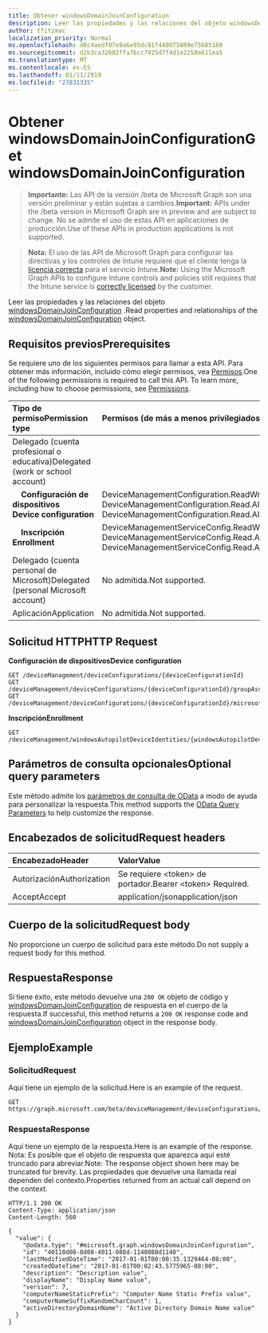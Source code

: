 ```yaml
---
title: Obtener windowsDomainJoinConfiguration
description: Leer las propiedades y las relaciones del objeto windowsDomainJoinConfiguration.
author: tfitzmac
localization_priority: Normal
ms.openlocfilehash: d0c4aedf07e8a6e95dc81f440975809e75b85160
ms.sourcegitcommit: d2b3ca32602ffa76cc7925d7f4d1e2258e611ea5
ms.translationtype: MT
ms.contentlocale: es-ES
ms.lasthandoff: 01/11/2019
ms.locfileid: "27831335"
---
```

# <a name="get-windowsdomainjoinconfiguration"></a><span data-ttu-id="f2da7-103">Obtener windowsDomainJoinConfiguration</span><span class="sxs-lookup"><span data-stu-id="f2da7-103">Get windowsDomainJoinConfiguration</span></span>

> <span data-ttu-id="f2da7-104">**Importante:** Las API de la versión /beta de Microsoft Graph son una versión preliminar y están sujetas a cambios.</span><span class="sxs-lookup"><span data-stu-id="f2da7-104">**Important:** APIs under the /beta version in Microsoft Graph are in preview and are subject to change.</span></span> <span data-ttu-id="f2da7-105">No se admite el uso de estas API en aplicaciones de producción.</span><span class="sxs-lookup"><span data-stu-id="f2da7-105">Use of these APIs in production applications is not supported.</span></span>

> <span data-ttu-id="f2da7-106">**Nota:** El uso de las API de Microsoft Graph para configurar las directivas y los controles de Intune requiere que el cliente tenga la [licencia correcta](https://go.microsoft.com/fwlink/?linkid=839381) para el servicio Intune.</span><span class="sxs-lookup"><span data-stu-id="f2da7-106">**Note:** Using the Microsoft Graph APIs to configure Intune controls and policies still requires that the Intune service is [correctly licensed](https://go.microsoft.com/fwlink/?linkid=839381) by the customer.</span></span>

<span data-ttu-id="f2da7-107">Leer las propiedades y las relaciones del objeto [windowsDomainJoinConfiguration](../resources/intune-shared-windowsdomainjoinconfiguration.md) .</span><span class="sxs-lookup"><span data-stu-id="f2da7-107">Read properties and relationships of the [windowsDomainJoinConfiguration](../resources/intune-shared-windowsdomainjoinconfiguration.md) object.</span></span>

## <a name="prerequisites"></a><span data-ttu-id="f2da7-108">Requisitos previos</span><span class="sxs-lookup"><span data-stu-id="f2da7-108">Prerequisites</span></span>

<span data-ttu-id="f2da7-p102">Se requiere uno de los siguientes permisos para llamar a esta API. Para obtener más información, incluido cómo elegir permisos, vea [Permisos](/graph/permissions-reference).</span><span class="sxs-lookup"><span data-stu-id="f2da7-p102">One of the following permissions is required to call this API. To learn more, including how to choose permissions, see [Permissions](/graph/permissions-reference).</span></span>

|<span data-ttu-id="f2da7-111">Tipo de permiso</span><span class="sxs-lookup"><span data-stu-id="f2da7-111">Permission type</span></span>|<span data-ttu-id="f2da7-112">Permisos (de más a menos privilegiados)</span><span class="sxs-lookup"><span data-stu-id="f2da7-112">Permissions (from most to least privileged)</span></span>|
|:---|:---|
|<span data-ttu-id="f2da7-113">Delegado (cuenta profesional o educativa)</span><span class="sxs-lookup"><span data-stu-id="f2da7-113">Delegated (work or school account)</span></span>||
| <span data-ttu-id="f2da7-114">&nbsp; &nbsp; **Configuración de dispositivos**</span><span class="sxs-lookup"><span data-stu-id="f2da7-114">&nbsp; &nbsp; **Device configuration**</span></span> | <span data-ttu-id="f2da7-115">DeviceManagementConfiguration.ReadWrite.All, DeviceManagementConfiguration.Read.All</span><span class="sxs-lookup"><span data-stu-id="f2da7-115">DeviceManagementConfiguration.ReadWrite.All, DeviceManagementConfiguration.Read.All</span></span>|
| <span data-ttu-id="f2da7-116">&nbsp; &nbsp; **Inscripción**</span><span class="sxs-lookup"><span data-stu-id="f2da7-116">&nbsp; &nbsp; **Enrollment**</span></span> | <span data-ttu-id="f2da7-117">DeviceManagementServiceConfig.ReadWrite.All, DeviceManagementServiceConfig.Read.All</span><span class="sxs-lookup"><span data-stu-id="f2da7-117">DeviceManagementServiceConfig.ReadWrite.All, DeviceManagementServiceConfig.Read.All</span></span> |
|<span data-ttu-id="f2da7-118">Delegado (cuenta personal de Microsoft)</span><span class="sxs-lookup"><span data-stu-id="f2da7-118">Delegated (personal Microsoft account)</span></span>|<span data-ttu-id="f2da7-119">No admitida.</span><span class="sxs-lookup"><span data-stu-id="f2da7-119">Not supported.</span></span>|
|<span data-ttu-id="f2da7-120">Aplicación</span><span class="sxs-lookup"><span data-stu-id="f2da7-120">Application</span></span>|<span data-ttu-id="f2da7-121">No admitida.</span><span class="sxs-lookup"><span data-stu-id="f2da7-121">Not supported.</span></span>|

## <a name="http-request"></a><span data-ttu-id="f2da7-122">Solicitud HTTP</span><span class="sxs-lookup"><span data-stu-id="f2da7-122">HTTP Request</span></span>
<span data-ttu-id="f2da7-123">**Configuración de dispositivos**</span><span class="sxs-lookup"><span data-stu-id="f2da7-123">**Device configuration**</span></span>

<!-- {
  "blockType": "ignored"
}
-->
``` http
GET /deviceManagement/deviceConfigurations/{deviceConfigurationId}
GET /deviceManagement/deviceConfigurations/{deviceConfigurationId}/groupAssignments/{deviceConfigurationGroupAssignmentId}/deviceConfiguration
GET /deviceManagement/deviceConfigurations/{deviceConfigurationId}/microsoft.graph.windowsDomainJoinConfiguration/networkAccessConfigurations/{deviceConfigurationId}
```

<span data-ttu-id="f2da7-124">**Inscripción**</span><span class="sxs-lookup"><span data-stu-id="f2da7-124">**Enrollment**</span></span>
<!-- {
  "blockType": "ignored"
}
-->
``` http
GET /deviceManagement/windowsAutopilotDeviceIdentities/{windowsAutopilotDeviceIdentityId}/deploymentProfile/microsoft.graph.activeDirectoryWindowsAutopilotDeploymentProfile/domainJoinConfiguration
```

## <a name="optional-query-parameters"></a><span data-ttu-id="f2da7-125">Parámetros de consulta opcionales</span><span class="sxs-lookup"><span data-stu-id="f2da7-125">Optional query parameters</span></span>

<span data-ttu-id="f2da7-126">Este método admite los [parámetros de consulta de OData](https://developer.microsoft.com/graph/docs/concepts/query_parameters) a modo de ayuda para personalizar la respuesta.</span><span class="sxs-lookup"><span data-stu-id="f2da7-126">This method supports the [OData Query Parameters](https://developer.microsoft.com/graph/docs/concepts/query_parameters) to help customize the response.</span></span>

## <a name="request-headers"></a><span data-ttu-id="f2da7-127">Encabezados de solicitud</span><span class="sxs-lookup"><span data-stu-id="f2da7-127">Request headers</span></span>

|<span data-ttu-id="f2da7-128">Encabezado</span><span class="sxs-lookup"><span data-stu-id="f2da7-128">Header</span></span>|<span data-ttu-id="f2da7-129">Valor</span><span class="sxs-lookup"><span data-stu-id="f2da7-129">Value</span></span>|
|:---|:---|
|<span data-ttu-id="f2da7-130">Autorización</span><span class="sxs-lookup"><span data-stu-id="f2da7-130">Authorization</span></span>|<span data-ttu-id="f2da7-131">Se requiere &lt;token&gt; de portador.</span><span class="sxs-lookup"><span data-stu-id="f2da7-131">Bearer &lt;token&gt; Required.</span></span>|
|<span data-ttu-id="f2da7-132">Accept</span><span class="sxs-lookup"><span data-stu-id="f2da7-132">Accept</span></span>|<span data-ttu-id="f2da7-133">application/json</span><span class="sxs-lookup"><span data-stu-id="f2da7-133">application/json</span></span>|

## <a name="request-body"></a><span data-ttu-id="f2da7-134">Cuerpo de la solicitud</span><span class="sxs-lookup"><span data-stu-id="f2da7-134">Request body</span></span>

<span data-ttu-id="f2da7-135">No proporcione un cuerpo de solicitud para este método.</span><span class="sxs-lookup"><span data-stu-id="f2da7-135">Do not supply a request body for this method.</span></span>

## <a name="response"></a><span data-ttu-id="f2da7-136">Respuesta</span><span class="sxs-lookup"><span data-stu-id="f2da7-136">Response</span></span>

<span data-ttu-id="f2da7-137">Si tiene éxito, este método devuelve una `200 OK` objeto de código y [windowsDomainJoinConfiguration](../resources/intune-shared-windowsdomainjoinconfiguration.md) de respuesta en el cuerpo de la respuesta.</span><span class="sxs-lookup"><span data-stu-id="f2da7-137">If successful, this method returns a `200 OK` response code and [windowsDomainJoinConfiguration](../resources/intune-shared-windowsdomainjoinconfiguration.md) object in the response body.</span></span>

## <a name="example"></a><span data-ttu-id="f2da7-138">Ejemplo</span><span class="sxs-lookup"><span data-stu-id="f2da7-138">Example</span></span>

### <a name="request"></a><span data-ttu-id="f2da7-139">Solicitud</span><span class="sxs-lookup"><span data-stu-id="f2da7-139">Request</span></span>

<span data-ttu-id="f2da7-140">Aquí tiene un ejemplo de la solicitud.</span><span class="sxs-lookup"><span data-stu-id="f2da7-140">Here is an example of the request.</span></span>

``` http
GET https://graph.microsoft.com/beta/deviceManagement/deviceConfigurations/{deviceConfigurationId}
```

### <a name="response"></a><span data-ttu-id="f2da7-141">Respuesta</span><span class="sxs-lookup"><span data-stu-id="f2da7-141">Response</span></span>

<span data-ttu-id="f2da7-142">Aquí tiene un ejemplo de la respuesta.</span><span class="sxs-lookup"><span data-stu-id="f2da7-142">Here is an example of the response.</span></span> <span data-ttu-id="f2da7-143">Nota: Es posible que el objeto de respuesta que aparezca aquí esté truncado para abreviar.</span><span class="sxs-lookup"><span data-stu-id="f2da7-143">Note: The response object shown here may be truncated for brevity.</span></span> <span data-ttu-id="f2da7-144">Las propiedades que devuelve una llamada real dependen del contexto.</span><span class="sxs-lookup"><span data-stu-id="f2da7-144">Properties returned from an actual call depend on the context.</span></span>

``` http
HTTP/1.1 200 OK
Content-Type: application/json
Content-Length: 560

{
  "value": {
    "@odata.type": "#microsoft.graph.windowsDomainJoinConfiguration",
    "id": "40118d08-8d08-4011-088d-1140088d1140",
    "lastModifiedDateTime": "2017-01-01T00:00:35.1329464-08:00",
    "createdDateTime": "2017-01-01T00:02:43.5775965-08:00",
    "description": "Description value",
    "displayName": "Display Name value",
    "version": 7,
    "computerNameStaticPrefix": "Computer Name Static Prefix value",
    "computerNameSuffixRandomCharCount": 1,
    "activeDirectoryDomainName": "Active Directory Domain Name value"
  }
}
```



